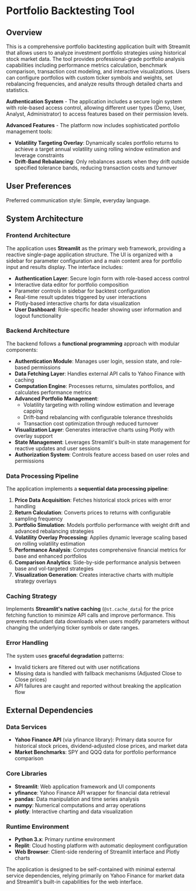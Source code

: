 # Portfolio Backtesting Tool

## Overview

This is a comprehensive portfolio backtesting application built with Streamlit that allows users to analyze investment portfolio strategies using historical stock market data. The tool provides professional-grade portfolio analysis capabilities including performance metrics calculation, benchmark comparison, transaction cost modeling, and interactive visualizations. Users can configure portfolios with custom ticker symbols and weights, set rebalancing frequencies, and analyze results through detailed charts and statistics.

**Authentication System** - The application includes a secure login system with role-based access control, allowing different user types (Demo, User, Analyst, Administrator) to access features based on their permission levels.

**Advanced Features** - The platform now includes sophisticated portfolio management tools:
- **Volatility Targeting Overlay**: Dynamically scales portfolio returns to achieve a target annual volatility using rolling window estimation and leverage constraints
- **Drift-Band Rebalancing**: Only rebalances assets when they drift outside specified tolerance bands, reducing transaction costs and turnover

## User Preferences

Preferred communication style: Simple, everyday language.

## System Architecture

### Frontend Architecture
The application uses **Streamlit** as the primary web framework, providing a reactive single-page application structure. The UI is organized with a sidebar for parameter configuration and a main content area for portfolio input and results display. The interface includes:
- **Authentication Layer**: Secure login form with role-based access control
- Interactive data editor for portfolio composition
- Parameter controls in sidebar for backtest configuration
- Real-time result updates triggered by user interactions
- Plotly-based interactive charts for data visualization
- **User Dashboard**: Role-specific header showing user information and logout functionality

### Backend Architecture
The backend follows a **functional programming** approach with modular components:
- **Authentication Module**: Manages user login, session state, and role-based permissions
- **Data Fetching Layer**: Handles external API calls to Yahoo Finance with caching
- **Computation Engine**: Processes returns, simulates portfolios, and calculates performance metrics
- **Advanced Portfolio Management**: 
  - Volatility targeting with rolling window estimation and leverage capping
  - Drift-band rebalancing with configurable tolerance thresholds
  - Transaction cost optimization through reduced turnover
- **Visualization Layer**: Generates interactive charts using Plotly with overlay support
- **State Management**: Leverages Streamlit's built-in state management for reactive updates and user sessions
- **Authorization System**: Controls feature access based on user roles and permissions

### Data Processing Pipeline
The application implements a **sequential data processing pipeline**:
1. **Price Data Acquisition**: Fetches historical stock prices with error handling
2. **Return Calculation**: Converts prices to returns with configurable sampling frequency
3. **Portfolio Simulation**: Models portfolio performance with weight drift and advanced rebalancing strategies
4. **Volatility Overlay Processing**: Applies dynamic leverage scaling based on rolling volatility estimation
5. **Performance Analysis**: Computes comprehensive financial metrics for base and enhanced portfolios
6. **Comparison Analytics**: Side-by-side performance analysis between base and vol-targeted strategies
7. **Visualization Generation**: Creates interactive charts with multiple strategy overlays

### Caching Strategy
Implements **Streamlit's native caching** (`@st.cache_data`) for the price fetching function to minimize API calls and improve performance. This prevents redundant data downloads when users modify parameters without changing the underlying ticker symbols or date ranges.

### Error Handling
The system uses **graceful degradation** patterns:
- Invalid tickers are filtered out with user notifications
- Missing data is handled with fallback mechanisms (Adjusted Close to Close prices)
- API failures are caught and reported without breaking the application flow

## External Dependencies

### Data Services
- **Yahoo Finance API** (via yfinance library): Primary data source for historical stock prices, dividend-adjusted close prices, and market data
- **Market Benchmarks**: SPY and QQQ data for portfolio performance comparison

### Core Libraries
- **Streamlit**: Web application framework and UI components
- **yfinance**: Yahoo Finance API wrapper for financial data retrieval
- **pandas**: Data manipulation and time series analysis
- **numpy**: Numerical computations and array operations
- **plotly**: Interactive charting and data visualization

### Runtime Environment
- **Python 3.x**: Primary runtime environment
- **Replit**: Cloud hosting platform with automatic deployment configuration
- **Web Browser**: Client-side rendering of Streamlit interface and Plotly charts

The application is designed to be self-contained with minimal external service dependencies, relying primarily on Yahoo Finance for market data and Streamlit's built-in capabilities for the web interface.